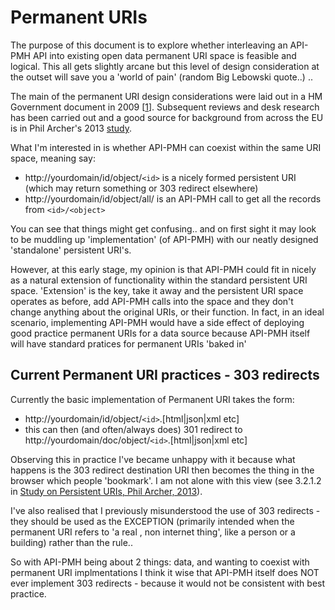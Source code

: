 # Permanent URIs
The purpose of this document is to explore whether interleaving an API-PMH API into existing open data permanent URI space is feasible and logical. This all gets slightly arcane but this level of design consideration at the outset will save you a 'world of pain' (random Big Lebowski quote..) ..

The main of the permanent URI design considerations were laid out in a HM Government document in 2009 [[1](https://www.gov.uk/government/publications/designing-uri-sets-for-the-uk-public-sector)]. Subsequent reviews and desk research has been carried out and a good source for background from across the EU is in Phil Archer's 2013 [study](http://philarcher.org/diary/2013/uripersistence/).

What I'm interested in is whether API-PMH can coexist within the same URI space, meaning say:
* http://yourdomain/id/object/`<id>` is a nicely formed persistent URI (which may return something or 303 redirect elsewhere)
* http://yourdomain/id/object/all/ is an API-PMH call to get all the records from `<id>/<object>`

You can see that things might get confusing.. and on first sight it may look to be muddling up 'implementation' (of API-PMH) with our neatly designed 'standalone' persistent URI's.  

However, at this early stage, my opinion is that API-PMH could fit in nicely as a natural extension of functionality within the standard persistent URI space. 'Extension' is the key, take it away and the persistent URI space operates as before, add API-PMH calls into the space and they don't change anything about the original URIs, or their function.
In fact, in an ideal scenario, implementing API-PMH would have a side effect of deploying good practice permanent URIs for a data source because API-PMH itself will have standard pratices for permanent URIs 'baked in'


## Current Permanent URI practices - 303 redirects
Currently the basic implementation of Permanent URI takes the form:

* http://yourdomain/id/object/`<id>`.[html|json|xml etc]
* this can then (and often/always does) 301 redirect to http://yourdomain/doc/object/`<id>`.[html|json|xml etc]

Observing this in practice I've became unhappy with it because what happens is the 303 redirect destination URI then becomes the thing in the browser which people 'bookmark'. I am not alone with this view (see 3.2.1.2 in [Study on Persistent URIs, Phil Archer, 2013](http://philarcher.org/diary/2013/uripersistence/#rulesmagt)).

I've also realised that I previously misunderstood the use of 303 redirects - they should be used as the EXCEPTION (primarily intended when the permanent URI refers to 'a real , non internet thing', like a person or a building) rather than the rule..

So with API-PMH being about 2 things: data, and wanting to coexist with permanent URI implmentations I think it wise that API-PMH itself does NOT ever implement 303 redirects - because it would not be consistent with best practice.




